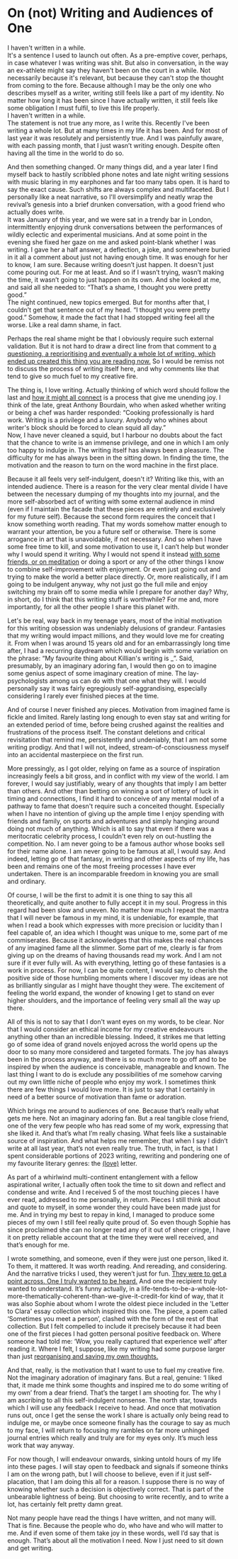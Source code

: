 # On (not) Writing and Audiences of One

I haven't written in a while.  
It's a sentence I used to launch out often. As a pre-emptive cover, perhaps, in case whatever I was writing was shit. But also in conversation, in the way an ex-athlete might say they haven't been on the court in a while. Not necessarily because it's relevant, but because they can't stop the thought from coming to the fore. Because although I may be the only one who describes myself as a writer, writing still feels like a part of my identity. No matter how long it has been since I have actually written, it still feels like some obligation I must fulfil, to live this life properly.  
I haven't written in a while.  
The statement is not true any more, as I write this. Recently I've been writing a whole lot. But at many times in my life it has been. And for most of last year it was resolutely and persistently true. And I was painfully aware, with each passing month, that I just wasn’t writing enough. Despite often having all the time in the world to do so. 

And then something changed. Or many things did, and a year later I find myself back to hastily scribbled phone notes and late night writing sessions with music blaring in my earphones and far too many tabs open. It is hard to say the exact cause. Such shifts are always complex and multifaceted. But I personally like a neat narrative, so I'll oversimplify and neatly wrap the revival’s genesis into a brief drunken conversation, with a good friend who actually does write.  
It was January of this year, and we were sat in a trendy bar in London, intermittently enjoying drunk conversations between the performances of wildly eclectic and experimental musicians. And at some point in the evening she fixed her gaze on me and asked point-blank whether I was writing. I gave her a half answer, a deflection, a joke, and somewhere buried in it all a comment about just not having enough time. It was enough for her to know, I am sure. Because writing doesn’t just happen. It doesn't just come pouring out. For me at least. And so if I wasn’t trying, wasn’t making the time, it wasn’t going to just happen on its own. And she looked at me, and said all she needed to: “That’s a shame, I thought you were pretty good.”   
The night continued, new topics emerged. But for months after that, I couldn't get that sentence out of my head. “I thought you were pretty good.” Somehow, it made the fact that I had stopped writing feel all the worse. Like a real damn shame, in fact.

Perhaps the real shame might be that I obviously require such external validation. But it is not hard to draw a direct line from that comment to <a href="previews/ORTTYAR.md" class="expand-essay">a questioning, a reprioritising and eventually a whole lot of writing, which ended up created this thing you are reading now.</a> So I would be remiss not to discuss the process of writing itself here, and why comments like that tend to give so much fuel to my creative fire.

The thing is, I love writing. Actually thinking of which word should follow the last and <a href="previews/OHMAN.md" class="expand-essay">how it might all connect</a> is a process that give me unending joy. I think of the late, great Anthony Bourdain, who when asked whether writing or being a chef was harder responded: “Cooking professionally is hard work. Writing is a privilege and a luxury. Anybody who whines about writer's block should be forced to clean squid all day.”  
Now, I have never cleaned a squid, but I harbour no doubts about the fact that the chance to write is an immense privilege, and one in which I am only too happy to indulge in. The writing itself has always been a pleasure. The difficulty for me has always been in the sitting down. In finding the time, the motivation and the reason to turn on the word machine in the first place.

Because it all feels very self-indulgent, doesn't it? Writing like this, with an intended audience. There is a reason for the very clear mental divide I have between the necessary dumping of my thoughts into my journal, and the more self-absorbed act of writing with some external audience in mind (even if I maintain the facade that these pieces are entirely and exclusively for my future self). Because the second form requires the conceit that I know something worth reading. That my words somehow matter enough to warrant your attention, be you a future self or otherwise. There is some arrogance in art that is unavoidable, if not necessary. And so when I have some free time to kill, and some motivation to use it, I can’t help but wonder why I would spend it writing. Why I would not spend it instead <a href="previews/OCCBP.md" class="expand-essay">with some friends, or on meditation</a> or doing a sport or any of the other things I know to combine self-improvement with enjoyment. Or even just going out and trying to make the world a better place directly. Or, more realistically, if I am going to be indulgent anyway, why not just go the full mile and enjoy switching my brain off to some media while I prepare for another day? Why, in short, do I think that this writing stuff is worthwhile? For me and, more importantly, for all the other people I share this planet with.

Let's be real, way back in my teenage years, most of the initial motivation for this writing obsession was undeniably delusions of grandeur. Fantasies that my writing would impact millions, and they would love me for creating it. From when I was around 15 years old and for an embarrassingly long time after, I had a recurring daydream which would begin with some variation on the phrase: “My favourite thing about Killian's writing is \_”. Said, presumably, by an imaginary adoring fan, I would then go on to imagine some genius aspect of some imaginary creation of mine. The lay-psychologists among us can do with that one what they will. I would personally say it was fairly egregiously self-aggrandising, especially considering I rarely ever finished pieces at the time.

And of course I never finished any pieces. Motivation from imagined fame is fickle and limited. Rarely lasting long enough to even stay sat and writing for an extended period of time, before being crushed against the realities and frustrations of the process itself. The constant deletions and critical revisitation that remind me, persistently and undeniably, that I am not some writing prodigy. And that I will not, indeed, stream-of-consciousness myself into an accidental masterpiece on the first run.

More pressingly, as I got older, relying on fame as a source of inspiration increasingly feels a bit gross, and in conflict with my view of the world. I am forever, I would say justifiably, weary of any thoughts that imply I am better than others. And other than betting on winning a sort of lottery of luck in timing and connections, I find it hard to conceive of any mental model of a pathway to fame that doesn't require such a conceited thought. Especially when I have no intention of giving up the ample time I enjoy spending with friends and family, on sports and adventures and simply hanging around doing not much of anything.  Which is all to say that even if there was a meritocratic celebrity process, I couldn't even rely on out-hustling the competition. No. I am never going to be a famous author whose books sell for their name alone. I am never going to be famous at all, I would say. And indeed, letting go of that fantasy, in writing and other aspects of my life, has been and remains one of the most freeing processes I have ever undertaken. There is an incomparable freedom in knowing you are small and ordinary.

Of course, I will be the first to admit it is one thing to say this all theoretically, and quite another to fully accept it in my soul. Progress in this regard had been slow and uneven. No matter how much I repeat the mantra that I will never be famous in my mind, it is undeniable, for example, that when I read a book which expresses with more precision or lucidity than I feel capable of, an idea which I thought was unique to me, some part of me commiserates. Because it acknowledges that this makes the real chances of any imagined fame all the slimmer. Some part of me, clearly is far from giving up on the dreams of having thousands read my work. And I am not sure if it ever fully will. As with everything, letting go of these fantasies is a work in process. For now, I can be quite content, I would say, to cherish the positive side of those humbling moments where I discover my ideas are not as brilliantly singular as I might have thought they were. The excitement of feeling the world expand, the wonder of knowing I get to stand on ever higher shoulders, and the importance of feeling very small all the way up there.

All of this is not to say that I don't want eyes on my words, to be clear. Nor that I would consider an ethical income for my creative endeavours anything other than an incredible blessing. Indeed, it strikes me that letting go of some idea of grand novels enjoyed across the world opens up the door to so many more considered and targeted formats. The joy has always been in the process anyway, and there is so much more to go off and to be inspired by when the audience is conceivable, manageable and known. The last thing I want to do is exclude any possibilities of me somehow carving out my own little niche of people who enjoy my work. I sometimes think there are few things I would love more. It is just to say that I certainly in need of a better source of motivation than fame or adoration. 

Which brings me around to audiences of one. Because that’s really what gets me here. Not an imaginary adoring fan. But a real tangible close friend, one of the very few people who has read some of my work, expressing that she liked it. And that’s what I’m really chasing. What feels like a sustainable source of inspiration. And what helps me remember, that when I say I didn’t write at all last year, that’s not even really true. The truth, in fact, is that I spent considerable portions of 2023 writing, rewriting and pondering one of my favourite literary genres: the <a href="previews/OLP.md" class="expand-essay">(love)</a> letter. 

As part of a whirlwind multi-continent entanglement with a fellow aspirational writer, I actually often took the time to sit down and reflect and condense and write. And I received 5 of the most touching pieces I have ever read, addressed to me personally, in return. Pieces I still think about and quote to myself, in some wonder they could have been made just for me. And in trying my best to repay in kind, I managed to produce some pieces of my own I still feel really quite proud of. So even though Sophie has since proclaimed she can no longer read any of it out of sheer cringe, I have it on pretty reliable account that at the time they were well received, and that’s enough for me.

I wrote something, and someone, even if they were just one person, liked it. To them, it mattered. It was worth reading. And rereading, and considering. And the narrative tricks I used, they weren’t just for fun. <a href="previews/ORVBUIB.md" class="expand-essay">They were to get a point across. One I truly wanted to be heard.</a> And one the recipient truly wanted to understand. It’s funny actually, in a life-tends-to-be-a-whole-lot-more-thematically-coherent-than-we-give-it-credit-for kind of way, that it was also Sophie about whom I wrote the oldest piece included in the 'Letter to Clara' essay collection which inspired this one. The piece, a poem called ‘Sometimes you meet a person’, clashed with the form of the rest of that collection. But I felt compelled to include it precisely because it had been one of the first pieces I had gotten personal positive feedback on. Where someone had told me: ‘Wow, you really captured that experience well’ after reading it. Where I felt, I suppose, like my writing had some purpose larger than just <a href="previews/ORTTYAR.md" class="expand-essay">reorganising and saving my own thoughts.</a>

And that, really, is the motivation that I want to use to fuel my creative fire. Not the imaginary adoration of imaginary fans. But a real, genuine: ‘I liked that, it made me think some thoughts and inspired me to do some writing of my own’ from a dear friend. That’s the target I am shooting for. The why I am ascribing to all this self-indulgent nonsense. The north star, towards which I will use any feedback I receive to head. And once that motivation runs out, once I get the sense the work I share is actually only being read to indulge me, or maybe once someone finally has the courage to say as much to my face, I will return to focusing my rambles on far more unhinged journal entries which really and truly are for my eyes only. It’s much less work that way anyway. 

For now though, I will endeavour onwards, sinking untold hours of my life into these pages. I will stay open to feedback and signals if someone thinks I am on the wrong path, but I will choose to believe, even if it just self-placation, that I am doing this all for a reason. I suppose there is no way of knowing whether such a decision is objectively correct. That is part of the unbearable lightness of being. But choosing to write recently, and to write a lot, has certainly felt pretty damn great.

Not many people have read the things I have written, and not many will. That is fine. Because the people who do, who have and who will matter to me. And if even some of them take joy in these words, well I’d say that is enough. That’s about all the motivation I need. Now I just need to sit down and get writing.